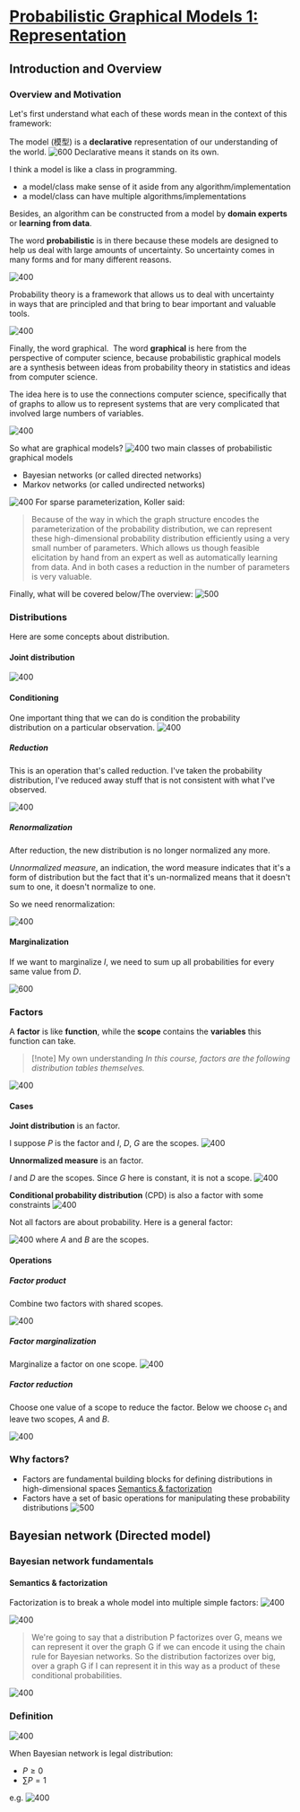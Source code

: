 # [Probabilistic Graphical Models 1: Representation](https://www.coursera.org/learn/probabilistic-graphical-models?specialization=probabilistic-graphical-models)

## Introduction and Overview

### Overview and Motivation

Let's first understand what each of these words mean in the context of this framework: 

The model (模型) is a **declarative** representation of our understanding of the world. 
![600](../../Resources/2.%20Mathematics/Probabilistic%20graphical%20model/Pasted%20image%2020230805113547.png)
Declarative means it stands on its own. 

I think a model is like a class in programming. 
- a model/class make sense of it aside from any algorithm/implementation
- a model/class can have multiple algorithms/implementations

Besides, an algorithm can be constructed from a model by **domain experts** or **learning from data**.


The word **probabilistic** is in there because these models are designed to help us deal with large amounts of uncertainty. So uncertainty comes in many forms and for many different reasons.

![400](../../Resources/2.%20Mathematics/Probabilistic%20graphical%20model/Pasted%20image%2020230805164127.png)

Probability theory is a framework that allows us to deal with uncertainty in ways that are principled and that bring to bear important and valuable tools.

![400](../../Resources/2.%20Mathematics/Probabilistic%20graphical%20model/Pasted%20image%2020230805164754.png)

Finally, the word graphical.  The word **graphical** is here from the perspective of computer science, because probabilistic graphical models are a synthesis between ideas from probability theory in statistics and ideas from computer science. 

The idea here is to use the connections computer science, specifically that of graphs to allow us to represent systems that are very complicated that involved large numbers of variables.

![400](../../Resources/2.%20Mathematics/Probabilistic%20graphical%20model/Pasted%20image%2020230805165002.png)

So what are graphical models?
![400](../../Resources/2.%20Mathematics/Probabilistic%20graphical%20model/Pasted%20image%2020230807113303.png)
two main classes of probabilistic graphical models
- Bayesian networks (or called directed networks)
- Markov networks (or called undirected networks)

![400](../../Resources/2.%20Mathematics/Probabilistic%20graphical%20model/Pasted%20image%2020230807113921.png)
For sparse parameterization, Koller said:
> Because of the way in which the graph structure encodes the parameterization of the probability distribution, we can represent these high-dimensional probability distribution efficiently using a very small number of parameters. Which allows us though feasible elicitation by hand from an expert as well as automatically learning from data. And in both cases a reduction in the number of parameters is very valuable. 


Finally, what will be covered below/The overview:
![500](../../Resources/2.%20Mathematics/Probabilistic%20graphical%20model/Pasted%20image%2020230807114231.png)

### Distributions

Here are some concepts about distribution.

#### Joint distribution

![400](../../Resources/2.%20Mathematics/Probabilistic%20graphical%20model/Pasted%20image%2020230808191542.png)

#### Conditioning

One important thing that we can do is condition the probability distribution on a particular observation.
![400](../../Resources/2.%20Mathematics/Probabilistic%20graphical%20model/Pasted%20image%2020230808191722.png)

##### Reduction

This is an operation that's called reduction. I've taken the probability distribution, I've reduced away stuff that is not consistent with what I've observed.

![400](../../Resources/2.%20Mathematics/Probabilistic%20graphical%20model/Pasted%20image%2020230808192328.png)

##### Renormalization

After reduction, the new distribution is no longer normalized any more.

*Unnormalized measure*, an indication, the word measure indicates that it's a form of distribution but the fact that it's un-normalized means that it doesn't sum to one, it doesn't normalize to one.

So we need renormalization: 

![400](../../Resources/2.%20Mathematics/Probabilistic%20graphical%20model/Pasted%20image%2020230808192759.png)
#### Marginalization

If we want to marginalize $I$, we need to sum up all probabilities for every same value from $D$.

![600](../../Resources/2.%20Mathematics/Probabilistic%20graphical%20model/Pasted%20image%2020230808193103.png)
### Factors

A **factor** is like **function**, while the **scope** contains the **variables** this function can take. 

>[!note] My own understanding
>*In this course, factors are the following distribution tables themselves.*

![400](../../Resources/2.%20Mathematics/Probabilistic%20graphical%20model/Pasted%20image%2020230808194031.png)
#### Cases

**Joint distribution** is an factor.

I suppose $P$ is the factor and $I$, $D$, $G$ are the scopes.
![400](../../Resources/2.%20Mathematics/Probabilistic%20graphical%20model/Pasted%20image%2020230808195027.png)

**Unnormalized measure** is an factor.

$I$ and $D$ are the scopes. Since $G$ here is constant, it is not a scope.
![400](../../Resources/2.%20Mathematics/Probabilistic%20graphical%20model/Pasted%20image%2020230808200725.png)

**Conditional probability distribution** (CPD) is also a factor with some constraints
![400](../../Resources/2.%20Mathematics/Probabilistic%20graphical%20model/Pasted%20image%2020230809105658.png)

Not all factors are about probability. Here is a general factor:

![400](../../Resources/2.%20Mathematics/Probabilistic%20graphical%20model/Pasted%20image%2020230809111349.png)
where $A$ and $B$ are the scopes.

#### Operations

##### Factor product

Combine two factors with shared scopes.

![400](../../Resources/2.%20Mathematics/Probabilistic%20graphical%20model/Pasted%20image%2020230809113055.png)

##### Factor marginalization

Marginalize a factor on one scope.
![400](../../Resources/2.%20Mathematics/Probabilistic%20graphical%20model/Pasted%20image%2020230809113204.png)

##### Factor reduction

Choose one value of a scope to reduce the factor. Below we choose $c_1$ and leave two scopes, $A$ and $B$.

![400](../../Resources/2.%20Mathematics/Probabilistic%20graphical%20model/Pasted%20image%2020230812144713.png)

### Why factors?

- Factors are fundamental building blocks for defining distributions in high-dimensional spaces [Semantics & factorization](#Semantics%20&%20factorization)
- Factors have a set of basic operations for manipulating these probability distributions
![500](../../Resources/2.%20Mathematics/Probabilistic%20graphical%20model/Pasted%20image%2020230812155154.png)


## Bayesian network (Directed model)

### Bayesian network fundamentals

#### Semantics & factorization

Factorization is to break a whole model into multiple simple factors: 
![400](../../Resources/2.%20Mathematics/Probabilistic%20graphical%20model/Pasted%20image%2020230812200801.png)

![400](../../Resources/2.%20Mathematics/Probabilistic%20graphical%20model/Pasted%20image%2020230812204141.png)
> We're going to say that a distribution P factorizes over G, means we can represent it over the graph G if we can encode it using the chain rule for Bayesian networks. So the distribution factorizes over big, over a graph G if I can represent it in this way as a product of these conditional probabilities.
> 
![400](../../Resources/2.%20Mathematics/Probabilistic%20graphical%20model/Pasted%20image%2020230813173934.png)

### Definition

![400](../../Resources/2.%20Mathematics/Probabilistic%20graphical%20model/Pasted%20image%2020230812205525.png)

When Bayesian network is legal  distribution:
- $P\ge 0$
- $\sum P = 1$

e.g.
![400](../../Resources/2.%20Mathematics/Probabilistic%20graphical%20model/Pasted%20image%2020230813172040.png)





